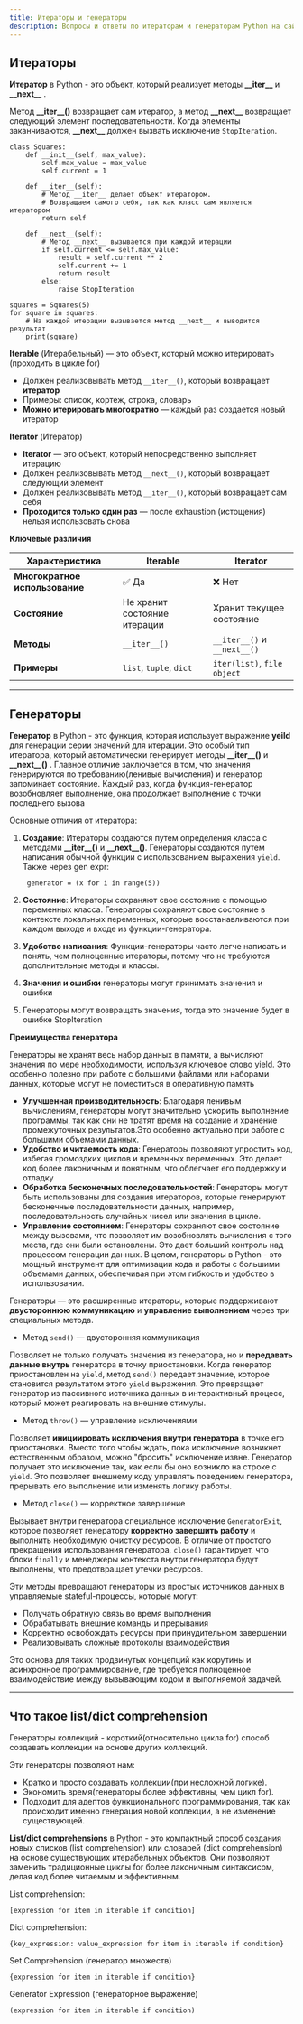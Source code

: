 ```yaml
---
title: Итераторы и генераторы
description: Вопросы и ответы по итераторам и генераторам Python на сайте-методичке Python FAQ.
---
```



## Итераторы
**Итератор** в Python - это объект, который реализует методы __\_\_iter\_\___ и __\_\_next\_\___ . 

Метод __\_\_iter\_\_()__ возвращает сам итератор, а метод __\_\_next\_\___ возвращает следующий элемент последовательности.
Когда элементы заканчиваются, __\_\_next\_\___ должен вызвать исключение `StopIteration`.

    class Squares:
        def __init__(self, max_value):
            self.max_value = max_value
            self.current = 1
    
        def __iter__(self):
            # Метод __iter__ делает объект итератором. 
            # Возвращаем самого себя, так как класс сам является итератором
            return self
    
        def __next__(self):
            # Метод __next__ вызывается при каждой итерации
            if self.current <= self.max_value:
                result = self.current ** 2
                self.current += 1
                return result
            else:
                raise StopIteration

    squares = Squares(5)
    for square in squares:
        # На каждой итерации вызывается метод __next__ и выводится результат
        print(square)

**Iterable** (Итерабельный) — это объект, который можно итерировать (проходить в цикле for)
- Должен реализовывать метод `__iter__()`, который возвращает **итератор**
- Примеры: список, кортеж, строка, словарь
- **Можно итерировать многократно** — каждый раз создается новый итератор

**Iterator** (Итератор)
- **Iterator** — это объект, который непосредственно выполняет итерацию
- Должен реализовывать метод `__next__()`, который возвращает следующий элемент
- Должен реализовывать метод `__iter__()`, который возвращает сам себя
- **Проходится только один раз** — после exhaustion (истощения) нельзя использовать снова

**Ключевые различия**

| Характеристика | Iterable | Iterator |
|----------------|----------|----------|
| **Многократное использование** | ✅ Да | ❌ Нет |
| **Состояние** | Не хранит состояние итерации | Хранит текущее состояние |
| **Методы** | `__iter__()` | `__iter__()` и `__next__()` |
| **Примеры** | `list`, `tuple`, `dict` | `iter(list)`, `file object` |

---

## Генераторы
**Генератор** в Python - это функция, которая использует выражение **yeild** для генерации серии значений для итерации. Это особый тип итератора, который автоматически генерирует методы __\_\_iter\_\_()__ и __\_\_next\_\_()__ . Главное отличие заключается в том, что значения генерируются по требованию(ленивые вычисления) и генератор запоминает состояние. Каждый раз, когда функция-генератор возобновляет выполнение, она продолжает выполнение с точки последнего вызова

Основные отличия от итератора:

1. **Создание**: Итераторы создаются путем определения класса с методами  __\_\_iter\_\_()__ и __\_\_next\_\_()__. Генераторы создаются путем написания обычной функции с использованием выражения `yield`.
Также через gen expr:
    
        generator = (x for i in range(5))
    
2. **Состояние**: Итераторы сохраняют свое состояние с помощью переменных класса. Генераторы сохраняют свое состояние в контексте локальных переменных, которые восстанавливаются при каждом выходе и входе из функции-генератора.
    
3. **Удобство написания**: Функции-генераторы часто легче написать и понять, чем полноценные итераторы, потому что не требуются дополнительные методы и классы.

4. **Значения и ошибки** генераторы могут принимать значения и ошибки 

5. Генераторы могут возвращать значения, тогда это значение будет в ошибке StopIteration

**Преимущества генератора**

Генераторы не хранят весь набор данных в памяти, а вычисляют значения по мере необходимости, используя ключевое слово yield. Это особенно полезно при работе с большими файлами или наборами данных, которые могут не поместиться в оперативную память 

- **Улучшенная производительность**:
Благодаря ленивым вычислениям, генераторы могут значительно ускорить выполнение программы, так как они не тратят время на создание и хранение промежуточных результатов.Это особенно актуально при работе с большими объемами данных.
- **Удобство и читаемость кода**:
Генераторы позволяют упростить код, избегая громоздких циклов и временных переменных. Это делает код более лаконичным и понятным, что облегчает его поддержку и отладку
- **Обработка бесконечных последовательностей**:
Генераторы могут быть использованы для создания итераторов, которые генерируют бесконечные последовательности данных, например, последовательность случайных чисел или значения в цикле.
- **Управление состоянием**:
Генераторы сохраняют свое состояние между вызовами, что позволяет им возобновлять вычисления с того места, где они были остановлены. Это дает больший контроль над процессом генерации данных.
В целом, генераторы в Python - это мощный инструмент для оптимизации кода и работы с большими объемами данных, обеспечивая при этом гибкость и удобство в использовании.

Генераторы — это расширенные итераторы, которые поддерживают **двустороннюю коммуникацию** и **управление выполнением** через три специальных метода.

- Метод `send()` — двусторонняя коммуникация

Позволяет не только получать значения из генератора, но и **передавать данные внутрь** генератора в точку приостановки. Когда генератор приостановлен на `yield`, метод `send()` передает значение, которое становится результатом этого `yield` выражения. Это превращает генератор из пассивного источника данных в интерактивный процесс, который может реагировать на внешние стимулы.

- Метод `throw()` — управление исключениями

Позволяет **инициировать исключения внутри генератора** в точке его приостановки. Вместо того чтобы ждать, пока исключение возникнет естественным образом, можно "бросить" исключение извне. Генератор получает это исключение так, как если бы оно возникло на строке с `yield`. Это позволяет внешнему коду управлять поведением генератора, прерывать его выполнение или изменять логику работы.

- Метод `close()` — корректное завершение

Вызывает внутри генератора специальное исключение `GeneratorExit`, которое позволяет генератору **корректно завершить работу** и выполнить необходимую очистку ресурсов. В отличие от простого прекращения использования генератора, `close()` гарантирует, что блоки `finally` и менеджеры контекста внутри генератора будут выполнены, что предотвращает утечки ресурсов.

Эти методы превращают генераторы из простых источников данных в управляемые stateful-процессы, которые могут:

- Получать обратную связь во время выполнения 
- Обрабатывать внешние команды и прерывания 
- Корректно освобождать ресурсы при принудительном завершении 
- Реализовывать сложные протоколы взаимодействия

Это основа для таких продвинутых концепций как корутины и асинхронное программирование, где требуется полноценное взаимодействие между вызывающим кодом и выполняемой задачей.

---

## Что такое list/dict comprehension
Генераторы коллекций - короткий(относительно цикла for) способ создавать коллекции на основе других коллекций.

Эти генераторы позволяют нам:

- Кратко и просто создавать коллекции(при несложной логике).
- Экономить время(генераторы более эффективны, чем цикл for).
- Подходит для адептов функционального программирования, так как происходит именно генерация новой коллекции, а не изменение существующей.

**List/dict comprehensions** в Python - это компактный способ создания новых списков (list comprehension) или словарей (dict comprehension) на основе существующих итерабельных объектов. Они позволяют заменить традиционные циклы for более лаконичным синтаксисом, делая код более читаемым и эффективным.

List comprehension:

    [expression for item in iterable if condition]
Dict comprehension:

    {key_expression: value_expression for item in iterable if condition}

Set Comprehension (генератор множеств)

    {expression for item in iterable if condition}

Generator Expression (генераторное выражение)

    (expression for item in iterable if condition)
